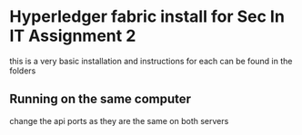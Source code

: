 # Hyperledger fabric install for Sec In IT Assignment 2
this is a very basic installation and instructions for each can be found in the folders

## Running on the same computer
change the api ports as they are the same on both servers
